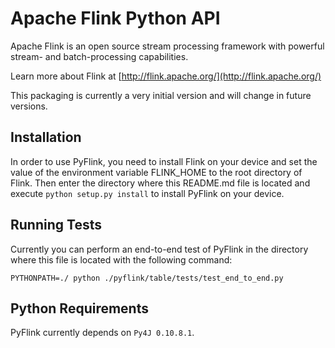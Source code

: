# Apache Flink Python API

Apache Flink is an open source stream processing framework with powerful stream- and batch-processing capabilities.

Learn more about Flink at [http://flink.apache.org/](http://flink.apache.org/)

This packaging is currently a very initial version and will change in future versions.

## Installation

In order to use PyFlink, you need to install Flink on your device and set the value of the environment variable FLINK_HOME to the root directory of Flink.
Then enter the directory where this README.md file is located and execute `python setup.py install` to install PyFlink on your device.

## Running Tests

Currently you can perform an end-to-end test of PyFlink in the directory where this file is located with the following command:

    PYTHONPATH=./ python ./pyflink/table/tests/test_end_to_end.py

## Python Requirements

PyFlink currently depends on `Py4J 0.10.8.1`.
